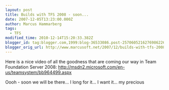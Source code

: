 ```yaml
---
layout: post
title: Builds with TFS 2008 - soon...
date: 2007-12-05T13:23:00.000Z
author: Marcus Hammarberg
tags:
  - TFS
modified_time: 2010-12-14T15:20:33.382Z
blogger_id: tag:blogger.com,1999:blog-36533086.post-2570605216276986226
blogger_orig_url: http://www.marcusoft.net/2007/12/builds-with-tfs-2008-soon.html
---
```



Here
is a nice video of all the goodness that are coming our way in Team
Foundation Server 2008:
<http://msdn2.microsoft.com/en-us/teamsystem/bb964499.aspx>

Oooh -
soon we will be there... I long for it... I want it... my precious
